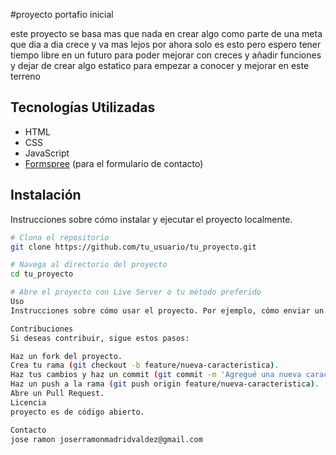 #proyecto portafio inicial

este proyecto se basa mas que nada en crear algo como parte de una meta que dia a dia crece y va mas lejos por ahora solo es esto pero espero tener tiempo libre en un futuro para poder 
mejorar con creces y añadir funciones y dejar de crear algo estatico para empezar a conocer y mejorar en este terreno

## Tecnologías Utilizadas

- HTML
- CSS
- JavaScript
- [Formspree](https://formspree.io) (para el formulario de contacto)

## Instalación

Instrucciones sobre cómo instalar y ejecutar el proyecto localmente.

```bash
# Clona el repositorio
git clone https://github.com/tu_usuario/tu_proyecto.git

# Navega al directorio del proyecto
cd tu_proyecto

# Abre el proyecto con Live Server o tu método preferido
Uso
Instrucciones sobre cómo usar el proyecto. Por ejemplo, cómo enviar un correo a través del formulario de contacto.

Contribuciones
Si deseas contribuir, sigue estos pasos:

Haz un fork del proyecto.
Crea tu rama (git checkout -b feature/nueva-caracteristica).
Haz tus cambios y haz un commit (git commit -m 'Agregué una nueva característica').
Haz un push a la rama (git push origin feature/nueva-caracteristica).
Abre un Pull Request.
Licencia
proyecto es de código abierto.

Contacto
jose ramon joserramonmadridvaldez@gmail.com


